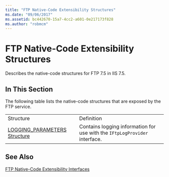 ```yaml
---
title: "FTP Native-Code Extensibility Structures"
ms.date: "09/06/2017"
ms.assetid: bc442670-15a7-4cc2-a601-0e217173f828
ms.author: "robmcm"
---
```

# FTP Native-Code Extensibility Structures
Describes the native-code structures for FTP 7.5 in IIS 7.5.  
  
## In This Section  
 The following table lists the native-code structures that are exposed by the FTP service.  
  
|||  
|-|-|  
|Structure|Definition|  
|[LOGGING_PARAMETERS Structure](../../ftp-extensibility-reference/native-code-api-reference/logging-parameters-structure.md)|Contains logging information for use with the `IFtpLogProvider` interface.|  
  
## See Also  
 [FTP Native-Code Extensibility Interfaces](../../ftp-extensibility-reference/native-code-api-reference/ftp-native-code-extensibility-interfaces.md)
